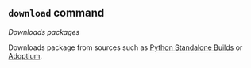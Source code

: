 ## `download` command

_Downloads packages_

Downloads package from sources such as [Python Standalone Builds][python-build-standalone-releases]
or [Adoptium][adoptium].

[adoptium]: https://adoptium.net/
[python-build-standalone-releases]: https://github.com/indygreg/python-build-standalone/releases
